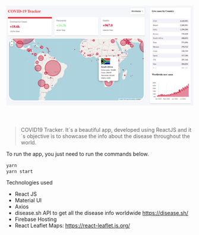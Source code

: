# ![](public/assets/root.png)

<br/>
  
> COVID19 Tracker. It´s a beautiful app, developed using ReactJS and it´s objective is to showcase the info about the disease throughout the world.

To run the app, you just need to run the commands below.
<br />

```
yarn
yarn start
```

Technologies used

- React JS
- Material UI
- Axios
- disease.sh API to get all the disease info worldwide <https://disease.sh/>
- Firebase Hosting
- React Leaflet Maps: <https://react-leaflet.js.org/>